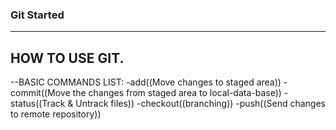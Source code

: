 ### Git Started


-----

## HOW TO USE GIT.

--BASIC COMMANDS LIST:
-add((Move changes to staged area))
-commit((Move the changes from staged area to local-data-base))
-status((Track & Untrack files))
-checkout((branching))
-push((Send changes to remote repository))
